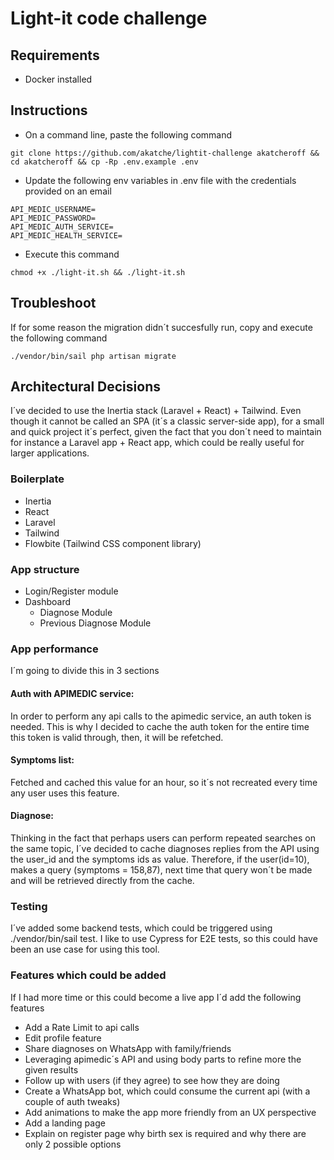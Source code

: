 # Light-it code challenge

## **Requirements**

* Docker installed

## **Instructions**

* On a command line, paste the following command

```
git clone https://github.com/akatche/lightit-challenge akatcheroff && cd akatcheroff && cp -Rp .env.example .env
```

* Update the following env variables in .env file with the credentials provided on an email
```
API_MEDIC_USERNAME=
API_MEDIC_PASSWORD=
API_MEDIC_AUTH_SERVICE=
API_MEDIC_HEALTH_SERVICE=
```

* Execute this command
```
chmod +x ./light-it.sh && ./light-it.sh
```

## **Troubleshoot**

If for some reason the migration didn´t succesfully run, copy and execute the following command

```
./vendor/bin/sail php artisan migrate
```
## **Architectural Decisions**

I´ve decided to use the Inertia stack (Laravel + React) + Tailwind. 
Even though it cannot be called an SPA (it´s a classic server-side app), for a small and quick project it´s perfect, given the fact that 
you don´t need to maintain for instance a Laravel app + React app, which could be really useful for larger applications.


### Boilerplate
* Inertia
* React
* Laravel
* Tailwind
* Flowbite (Tailwind CSS component library)

### App structure
* Login/Register module
* Dashboard
  * Diagnose Module
  * Previous Diagnose Module

### App performance
I´m going to divide this in 3 sections
#### Auth with APIMEDIC service:
In order to perform any api calls to the apimedic service, an auth token is needed. This is why I decided to cache the auth token
for the entire time this token is valid through, then, it will be refetched.

#### Symptoms list:
Fetched and cached this value for an hour, so it´s not recreated every time any user uses this feature.

#### Diagnose:
Thinking in the fact that perhaps users can perform repeated searches on the same topic, 
I´ve decided to cache diagnoses replies from the API using the user_id and the symptoms ids as value.
Therefore, if the user(id=10), makes a query (symptoms = 158,87), next time that query won´t be made and will be retrieved directly from the cache.

### Testing
I´ve added some backend tests, which could be triggered using ./vendor/bin/sail test. I like to use Cypress for E2E tests, so this could have been an use case for using this tool.

### Features which could be added 
If I had more time or this could become a live app I´d add the following features
* Add a Rate Limit to api calls
* Edit profile feature
* Share diagnoses on WhatsApp with family/friends
* Leveraging apimedic´s API and using body parts to refine more the given results 
* Follow up with users (if they agree) to see how they are doing
* Create a WhatsApp bot, which could consume the current api (with a couple of auth tweaks)
* Add animations to make the app more friendly from an UX perspective
* Add a landing page
* Explain on register page why birth sex is required and why there are only 2 possible options
